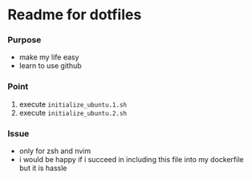 # Readme for dotfiles  

### Purpose  
   *  make my life easy  
   *  learn to use github  

### Point  
   1. execute `initialize_ubuntu.1.sh`
   1. execute `initialize_ubuntu.2.sh`

### Issue  
   *  only for zsh and nvim  
   *  i would be happy if i succeed in including this file into my dockerfile  
      but it is hassle  

